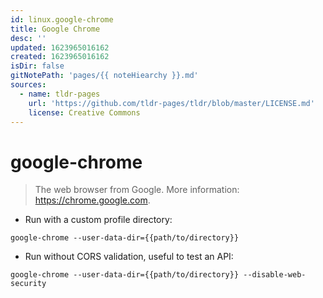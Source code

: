 ```yaml
---
id: linux.google-chrome
title: Google Chrome
desc: ''
updated: 1623965016162
created: 1623965016162
isDir: false
gitNotePath: 'pages/{{ noteHiearchy }}.md'
sources:
  - name: tldr-pages
    url: 'https://github.com/tldr-pages/tldr/blob/master/LICENSE.md'
    license: Creative Commons
---
```

# google-chrome

> The web browser from Google.
> More information: <https://chrome.google.com>.

- Run with a custom profile directory:

`google-chrome --user-data-dir={{path/to/directory}}`

- Run without CORS validation, useful to test an API:

`google-chrome --user-data-dir={{path/to/directory}} --disable-web-security`

